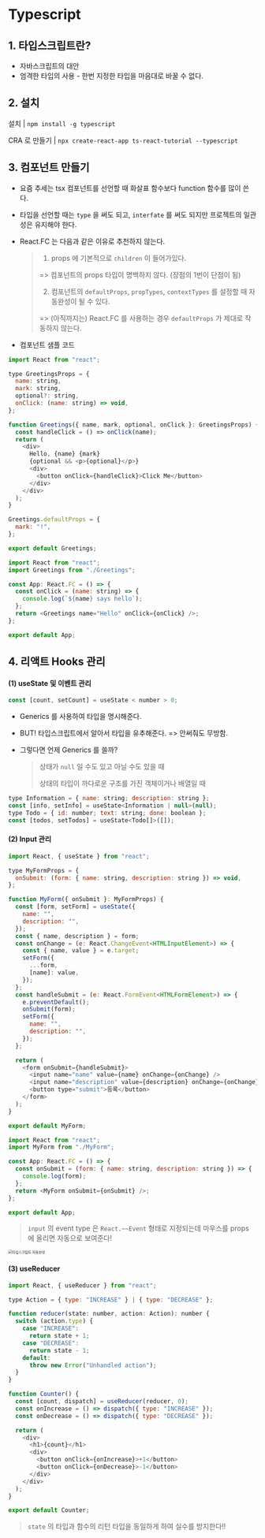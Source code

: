 # Typescript

## 1. 타입스크립트란?

- 자바스크립트의 대안
- 엄격한 타입의 사용 - 한번 지정한 타입을 마음대로 바꿀 수 없다.

## 2. 설치

설치 | `npm install -g typescript`

CRA 로 만들기 | `npx create-react-app ts-react-tutorial --typescript`

## 3. 컴포넌트 만들기

- 요즘 추세는 tsx 컴포넌트를 선언할 때 화살표 함수보다 function 함수를 많이 쓴다.

- 타입을 선언할 때는 `type` 을 써도 되고, `interfate` 를 써도 되지만 프로젝트의 일관성은 유지해야 한다.

- React.FC 는 다음과 같은 이유로 추천하지 않는다.

  > 1.  props 에 기본적으로 `children` 이 들어가있다.
  >
  > => 컴포넌트의 props 타입이 명백하지 않다. (장점의 1번이 단점이 됨)
  >
  > 2.  컴포넌트의 `defaultProps`, `propTypes`, `contextTypes` 를 설정할 때 자동완성이 될 수 있다.
  >
  > => (아직까지는) React.FC 를 사용하는 경우 `defaultProps` 가 제대로 작동하지 않는다.

- 컴포넌트 샘플 코드

```javascript
import React from "react";

type GreetingsProps = {
  name: string,
  mark: string,
  optional?: string,
  onClick: (name: string) => void,
};

function Greetings({ name, mark, optional, onClick }: GreetingsProps) {
  const handleClick = () => onClick(name);
  return (
    <div>
      Hello, {name} {mark}
      {optional && <p>{optional}</p>}
      <div>
        <button onClick={handleClick}>Click Me</button>
      </div>
    </div>
  );
}

Greetings.defaultProps = {
  mark: "!",
};

export default Greetings;
```

```javascript
import React from "react";
import Greetings from "./Greetings";

const App: React.FC = () => {
  const onClick = (name: string) => {
    console.log(`${name} says hello`);
  };
  return <Greetings name="Hello" onClick={onClick} />;
};

export default App;
```

## 4. 리액트 Hooks 관리

#### (1) useState 및 이벤트 관리

```javascript
const [count, setCount] = useState < number > 0;
```

- Generics 를 사용하여 타입을 명시해준다.

- BUT! 타입스크립트에서 알아서 타입을 유추해준다. => 안써줘도 무방함.

- 그렇다면 언제 Generics 를 쓸까?

  > 상태가 `null` 일 수도 있고 아닐 수도 있을 때
  >
  > 상태의 타입이 까다로운 구조를 가진 객체이거나 배열일 때

```javascript
type Information = { name: string; description: string };
const [info, setInfo] = useState<Information | null>(null);
type Todo = { id: number; text: string; done: boolean };
const [todos, setTodos] = useState<Todo[]>([]);
```

#### (2) Input 관리

```javascript
import React, { useState } from "react";

type MyFormProps = {
  onSubmit: (form: { name: string, description: string }) => void,
};

function MyForm({ onSubmit }: MyFormProps) {
  const [form, setForm] = useState({
    name: "",
    description: "",
  });
  const { name, description } = form;
  const onChange = (e: React.ChangeEvent<HTMLInputElement>) => {
    const { name, value } = e.target;
    setForm({
      ...form,
      [name]: value,
    });
  };
  const handleSubmit = (e: React.FormEvent<HTMLFormElement>) => {
    e.preventDefault();
    onSubmit(form);
    setForm({
      name: "",
      description: "",
    });
  };

  return (
    <form onSubmit={handleSubmit}>
      <input name="name" value={name} onChange={onChange} />
      <input name="description" value={description} onChange={onChange} />
      <button type="submit">등록</button>
    </form>
  );
}

export default MyForm;
```

```javascript
import React from "react";
import MyForm from "./MyForm";

const App: React.FC = () => {
  const onSubmit = (form: { name: string, description: string }) => {
    console.log(form);
  };
  return <MyForm onSubmit={onSubmit} />;
};

export default App;
```

> `input` 의 event type 은 `React.~~Event` 형태로 지정되는데 마우스를 props 에 올리면 자동으로 보여준다!

<img src="https://user-images.githubusercontent.com/60836178/96148044-d7efb080-0f42-11eb-93ab-976e21d5f641.jpg" alt="타입스크립트 자동완성" style="zoom:50%;" />

#### (3) useReducer

```javascript
import React, { useReducer } from "react";

type Action = { type: "INCREASE" } | { type: "DECREASE" };

function reducer(state: number, action: Action): number {
  switch (action.type) {
    case "INCREASE":
      return state + 1;
    case "DECREASE":
      return state - 1;
    default:
      throw new Error("Unhandled action");
  }
}

function Counter() {
  const [count, dispatch] = useReducer(reducer, 0);
  const onIncrease = () => dispatch({ type: "INCREASE" });
  const onDecrease = () => dispatch({ type: "DECREASE" });

  return (
    <div>
      <h1>{count}</h1>
      <div>
        <button onClick={onIncrease}>+1</button>
        <button onClick={onDecrease}>-1</button>
      </div>
    </div>
  );
}

export default Counter;
```

> `state` 의 타입과 함수의 리턴 타입을 동일하게 하여 실수를 방지한다!!
